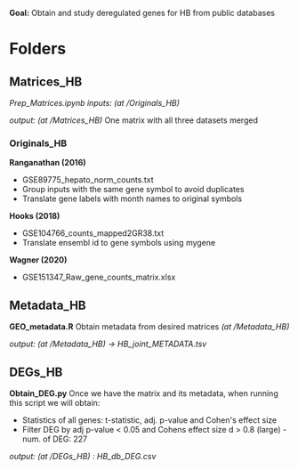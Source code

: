 **Goal:** Obtain and study deregulated genes for HB from public databases

# Folders

## Matrices_HB

*Prep_Matrices.ipynb*
*inputs: (at /Originals_HB)*

*output: (at /Matrices_HB)*
One matrix with all three datasets merged

### Originals_HB

**Ranganathan (2016)**

* GSE89775_hepato_norm_counts.txt
* Group inputs with the same gene symbol to avoid duplicates
* Translate gene labels with month names to original symbols

**Hooks (2018)**

* GSE104766_counts_mapped2GR38.txt
* Translate ensembl id to gene symbols using mygene

**Wagner (2020)**

* GSE151347_Raw_gene_counts_matrix.xlsx

## Metadata_HB

**GEO_metadata.R**
Obtain metadata from desired matrices *(at /Metadata_HB)*

*output: (at /Metadata_HB) -> HB_joint_METADATA.tsv*

## DEGs_HB

**Obtain_DEG.py**
Once we have the matrix and its metadata, when running this script we will obtain:

* Statistics of all genes: t-statistic, adj. p-value and Cohen's effect size
* Filter DEG by adj p-value < 0.05 and Cohens effect size d > 0.8 (large) - num. of DEG: 227

*output: (at /DEGs_HB) : HB_db_DEG.csv*
